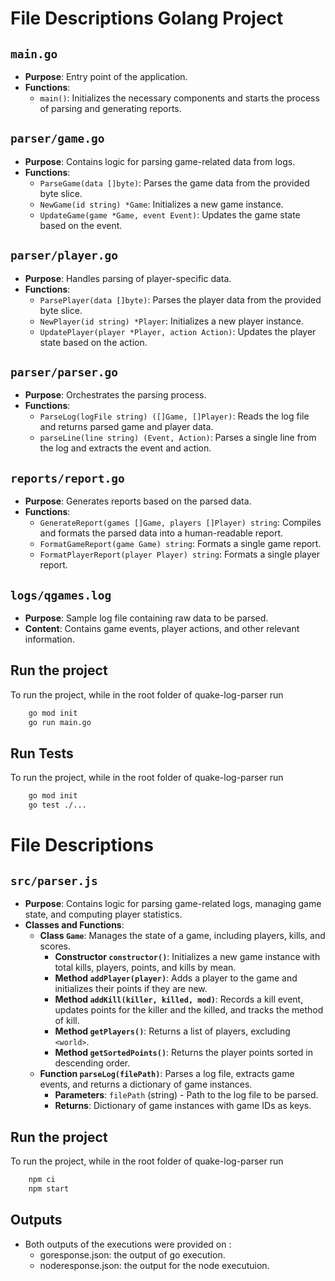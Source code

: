 # File Descriptions Golang Project

## `main.go`
- **Purpose**: Entry point of the application.
- **Functions**:
  - `main()`: Initializes the necessary components and starts the process of parsing and generating reports.

## `parser/game.go`
- **Purpose**: Contains logic for parsing game-related data from logs.
- **Functions**:
  - `ParseGame(data []byte)`: Parses the game data from the provided byte slice.
  - `NewGame(id string) *Game`: Initializes a new game instance.
  - `UpdateGame(game *Game, event Event)`: Updates the game state based on the event.

## `parser/player.go`
- **Purpose**: Handles parsing of player-specific data.
- **Functions**:
  - `ParsePlayer(data []byte)`: Parses the player data from the provided byte slice.
  - `NewPlayer(id string) *Player`: Initializes a new player instance.
  - `UpdatePlayer(player *Player, action Action)`: Updates the player state based on the action.

## `parser/parser.go`
- **Purpose**: Orchestrates the parsing process.
- **Functions**:
  - `ParseLog(logFile string) ([]Game, []Player)`: Reads the log file and returns parsed game and player data.
  - `parseLine(line string) (Event, Action)`: Parses a single line from the log and extracts the event and action.

## `reports/report.go`
- **Purpose**: Generates reports based on the parsed data.
- **Functions**:
  - `GenerateReport(games []Game, players []Player) string`: Compiles and formats the parsed data into a human-readable report.
  - `FormatGameReport(game Game) string`: Formats a single game report.
  - `FormatPlayerReport(player Player) string`: Formats a single player report.

## `logs/qgames.log`
- **Purpose**: Sample log file containing raw data to be parsed.
- **Content**: Contains game events, player actions, and other relevant information.

## Run the project
To run the project, while in the root folder of quake-log-parser run 
```bash
    go mod init
    go run main.go
```
## Run Tests
To run the project, while in the root folder of quake-log-parser run 
```bash
    go mod init
    go test ./...
```

# File Descriptions

## `src/parser.js`
- **Purpose**: Contains logic for parsing game-related logs, managing game state, and computing player statistics.
- **Classes and Functions**:
  - **Class `Game`**: Manages the state of a game, including players, kills, and scores.
    - **Constructor `constructor()`**: Initializes a new game instance with total kills, players, points, and kills by mean.
    - **Method `addPlayer(player)`**: Adds a player to the game and initializes their points if they are new.
    - **Method `addKill(killer, killed, mod)`**: Records a kill event, updates points for the killer and the killed, and tracks the method of kill.
    - **Method `getPlayers()`**: Returns a list of players, excluding `<world>`.
    - **Method `getSortedPoints()`**: Returns the player points sorted in descending order.
  - **Function `parseLog(filePath)`**: Parses a log file, extracts game events, and returns a dictionary of game instances.
    - **Parameters**: `filePath` (string) - Path to the log file to be parsed.
    - **Returns**: Dictionary of game instances with game IDs as keys.

## Run the project
To run the project, while in the root folder of quake-log-parser run 
```bash
    npm ci
    npm start
```
## Outputs
- Both outputs of the executions were provided on :
    - goresponse.json: the output of go execution.
    - noderesponse.json: the output for the node executuion.